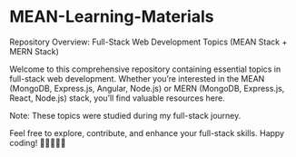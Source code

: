# MEAN-Learning-Materials

Repository Overview: Full-Stack Web Development Topics (MEAN Stack + MERN Stack)

Welcome to this comprehensive repository containing essential topics in full-stack web development. Whether you’re interested in the MEAN (MongoDB, Express.js, Angular, Node.js) or MERN (MongoDB, Express.js, React, Node.js) stack, you’ll find valuable resources here.

Note: These topics were studied during my full-stack journey.

Feel free to explore, contribute, and enhance your full-stack skills. Happy coding! 🚀👩‍💻👨‍💻
